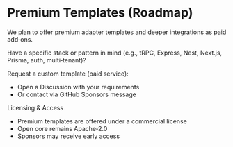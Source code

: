 # Premium Templates (Roadmap)

We plan to offer premium adapter templates and deeper integrations as paid add‑ons.

Have a specific stack or pattern in mind (e.g., tRPC, Express, Nest, Next.js, Prisma, auth, multi‑tenant)?

Request a custom template (paid service):

- Open a Discussion with your requirements
- Or contact via GitHub Sponsors message

Licensing & Access

- Premium templates are offered under a commercial license
- Open core remains Apache‑2.0
- Sponsors may receive early access
